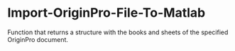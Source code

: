 # Import-OriginPro-File-To-Matlab
Function that returns a structure with the books and sheets of the specified OriginPro document.
